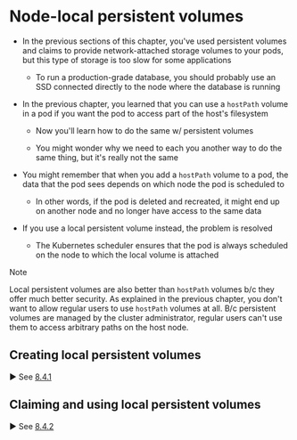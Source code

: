 # Node-local persistent volumes

* In the previous sections of this chapter, you've used persistent volumes and claims to provide network-attached storage volumes to your pods, but this type of storage is too slow for some applications

  * To run a production-grade database, you should probably use an SSD connected directly to the node where the database is running

* In the previous chapter, you learned that you can use a `hostPath` volume in a pod if you want the pod to access part of the host's filesystem

  * Now you'll learn how to do the same w/ persistent volumes

  * You might wonder why we need to each you another way to do the same thing, but it's really not the same

* You might remember that when you add a `hostPath` volume to a pod, the data that the pod sees depends on which node the pod is scheduled to

  * In other words, if the pod is deleted and recreated, it might end up on another node and no longer have access to the same data

* If you use a local persistent volume instead, the problem is resolved

  * The Kubernetes scheduler ensures that the pod is always scheduled on the node to which the local volume is attached

> [!NOTE]
> 
> Local persistent volumes are also better than `hostPath` volumes b/c they offer much better security. As explained in the previous chapter, you don't want to allow regular users to use `hostPath` volumes at all. B/c persistent volumes are managed by the cluster administrator, regular users can't use them to access arbitrary paths on the host node.

## Creating local persistent volumes

▶︎ See [8.4.1](create-local-persistent-volumes/README.md)

## Claiming and using local persistent volumes

▶︎ See [8.4.2](claim-and-use-local-persistent-volumes/README.md)
